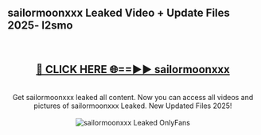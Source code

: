 <h2>sailormoonxxx Leaked Video + Update Files 2025- l2smo</h2>
<br>
<div align="center">
<h2><a href="https://libra.edu.pl?sailormoonxxx" rel="nofollow">🔴 CLICK HERE 🌐==►► sailormoonxxx</a></h2>
<br>
Get sailormoonxxx leaked all content. Now you can access all videos and pictures of sailormoonxxx Leaked. New Updated Files 2025!
<br>
<br>
<a href="https://libra.edu.pl?sailormoonxxx" rel="nofollow" data-target="animated-image.originalLink"><img src="https://i.ibb.co.com/WyWwxjT/player-gif2.gif" alt="sailormoonxxx Leaked OnlyFans" style="max-width: 100%; display: inline-block;" data-target="animated-image.originalImage"></a>
</div>
<br>